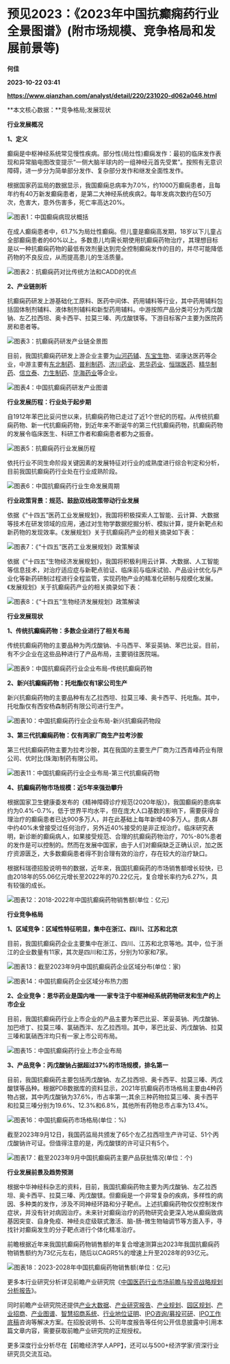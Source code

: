 # 预见2023：《2023年中国抗癫痫药行业全景图谱》(附市场规模、竞争格局和发展前景等)
**何佳**

**2023-10-22 03:41**

**https://www.qianzhan.com/analyst/detail/220/231020-d062a046.html**

**本文核心数据：**竞争格局;发展现状

**行业发展概况**

**1、定义**

癫痫是中枢神经系统常见慢性疾病。部分性(局灶性)癫痫发作：最初的临床发作表现和异常脑电图改变提示“一侧大脑半球内的一组神经元首先受累”。按照有无意识障碍，进一步分为简单部分发作、复杂部分发作和继发全面性发作。

根据国家药监局的数据显示，我国癫痫总病率为7.0%，约1000万癫痫患者，且每年约有40万新发癫痫患者，是第二大神经系统疾病2。每年发病次数约在50万次，危害大，意外伤害多，死亡率高达20%。

![图表1：中国癫痫病现状概括](https://img3.qianzhan.com/news/202310/20/20231020-b2b9fd729d9bb8e9.png)

在成人癫痫患者中，61.7%为局灶性癫痫。但儿童是癫痫高发期，18岁以下儿童占全部癫痫患者的60%以上。多数患儿均需长期使用抗癫痫药物治疗，其理想目标是以一种抗癫痫药物的最低有效剂量达到完全控制癫痫发作的目的，并尽可能降低药物的不良反应，从而提高患儿的生活质量。

![图表2：抗癫痫药对比传统方法和CADD的优点](https://img3.qianzhan.com/news/202310/20/20231020-6d1b937c9ad73c3b.png)

**2、产业链剖析**

抗癫痫药研发上游基础化工原料、医药中间体、药用辅料等行业，其中药用辅料包括固体制剂辅料、液体制剂辅料和新型药用辅料。中游按照产品分类可分为丙戊酸钠、左乙拉西坦、奥卡西平、拉莫三嗪、丙戊酸镁等。下游目标客户主要为医院药房和患者等。

![图表3：抗癫痫药研发产业链全景图](https://img3.qianzhan.com/news/202310/20/20231020-2c6fd71e108044ce.jpg)

目前，我国抗癫痫药研发上游企业主要为[山河药辅](https://stock.qianzhan.com/hs/zhengquan_300452.SZ.html)、[东宝生物](https://stock.qianzhan.com/hs/zhengquan_300239.SZ.html)、诺康达医药等企业，中游主要有[东北制药](https://stock.qianzhan.com/hs/zhengquan_000597.SZ.html)、[普利制药](https://stock.qianzhan.com/hs/zhengquan_300630.SZ.html)、[济川药业](https://stock.qianzhan.com/hs/zhengquan_600566.SH.html)、[恩华药业](https://stock.qianzhan.com/hs/zhengquan_002262.SZ.html)、[恒瑞医药](https://stock.qianzhan.com/hs/zhengquan_600276.SH.html)、[精华制药](https://stock.qianzhan.com/hs/zhengquan_002349.SZ.html)、[信立泰](https://stock.qianzhan.com/hs/zhengquan_002294.SZ.html)、[力生制药](https://stock.qianzhan.com/hs/zhengquan_002393.SZ.html)、[华海药业](https://stock.qianzhan.com/hs/zhengquan_600521.SH.html)等企业。

![图表4：中国抗癫痫药研发产业图谱](https://img3.qianzhan.com/news/202310/20/20231020-9c3a72d2db13964e.jpg)

**行业发展历程：行业处于起步期**

自1912年苯巴比妥问世以来，抗癫痫药物已走过了近1个世纪的历程。从传统抗癫痫药物、新一代抗癫痫药物，到近年来不断诞牛的第三代抗癫痫药物，抗癫痫药物的发展令临床医生、科研工作者和癫痫患者都为之振奋。

![图表5：抗癫痫药行业发展历程](https://img3.qianzhan.com/news/202310/20/20231020-a19543096976eb76.png)

依托行业不同生命阶段关键因素的发展特征对行业的成熟度进行综合判定和分析，目前我国抗癫痫药行业处在行业成熟阶段。

![图表6：中国抗癫痫药行业生命发展周期](https://img3.qianzhan.com/news/202310/20/20231020-d23ca8bc3e6834fa.png)

**行业政策背景：规范、鼓励双线政策带动行业发展**

依据《“十四五”医药工业发展规划》，我国将积极探索人工智能、云计算、大数据等技术在研发领域的应用，通过对生物学数据挖掘分析、模拟计算，提升新靶点和新药物的发现效率。《发展规划》关于抗癫痫药产业的相关摘录如下表：

![图表7：《“十四五”医药工业发展规划》政策解读](https://img3.qianzhan.com/news/202310/20/20231020-ed7dc5d7250bb5ec.png)

依据《“十四五”生物经济发展规划》，我国将积极利用云计算、大数据、人工智能等信息技术，对治疗适应症与新靶点验证、临床前与临床试验、产品设计优化与产业化等新药研制过程进行全程监管，实现药物产业的精准化研制与规模化发展。《发展规划》关于抗癫痫药产业的相关摘录如下表：

![图表8：《“十四五”生物经济发展规划》政策解读](https://img3.qianzhan.com/news/202310/20/20231020-9ab54d5bd14c326e.png)

**行业发展现状**

**1、传统抗癫痫药物：多数企业进行了相关布局**

传统抗癫痫药物的主要品种为丙戊酸钠、卡马西平、苯妥英钠、苯巴比妥。目前，有不少企业在这些品种进行了产品布局，主要销往医院端。

![图表9：中国抗癫痫药行业企业布局-传统抗癫痫药物](https://img3.qianzhan.com/news/202310/20/20231020-b85a6920debb88d6.png)

**2、新兴抗癫痫药物：托吡酯仅有1家公司生产**

新兴抗癫痫药物的主要品种有左乙拉西坦、拉莫三嗪、奥卡西平、托吡酯。其中，托吡酯仅有西安杨森制药有限公司进行生产。

![图表10：中国抗癫痫药行业企业布局-新兴抗癫痫药物段](https://img3.qianzhan.com/news/202310/20/20231020-50359b93c9f0270c.png)

**3、第三代抗癫痫药物：仅有两家厂商生产拉考沙胺**

第三代抗癫痫药物主要为拉考沙胺，其在我国的主要生产厂商为江西青峰药业有限公司、优时比(珠海)制药有限公司。

![图表11：中国抗癫痫药行业企业布局-第三代抗癫痫药物](https://img3.qianzhan.com/news/202310/20/20231020-e7dc8bfcf1795283.png)

**4、抗癫痫药物市场规模：近5年来强劲攀升**

根据国家卫生健康委发布的《精神障碍诊疗规范(2020年版)》，我国癫痫的患病率约为0.4%-0.7%，低于世界平均水平，但在庞大人口基数的影响下，需要获得合理治疗的癫痫患者已达900多万人，并在此基础上每年新增40多万人。患病人群中约40%未曾接受过任何治疗，另外近40%接受的是非正规治疗。临床研究表明，新诊断的癫痫病人，如果接受规范、合理的抗癫痫药物治疗，70%-80%患者的发作是可以控制的。然而在发展中国家，由于人们对癫痫缺乏正确认识，加之医疗资源匮乏，大多数癫痫患者得不到合理有效的治疗，存在较大的治疗缺口。

根据科瑞德招股说明书的数据，近年来，我国抗癫痫药的市场销售额增长较快，已由2018年的55.06亿元增长至2022年的70.22亿元，复合增长率约为6.27%，具有较强的成长。

![图表12：2018-2022年中国抗癫痫药物销售额(单位：亿元)](https://img3.qianzhan.com/news/202310/20/20231020-c21116fa78e19aa4.png)

**行业竞争格局**

**1、区域竞争：区域性特征明显，集中在浙江、四川、江苏和北京**

目前，我国抗癫痫药企业主要集中在浙江、四川、江苏和北京等地。其中，位于浙江的企业数量有11家，其次是四川和江苏，分别为10家和7家。

![图表13：截至2023年9月中国抗癫痫药企业区域分布(单位：家)](https://img3.qianzhan.com/news/202310/20/20231020-71f4903c9e89e567.png)

![图表14：中国抗癫痫药企业区域分布热力图](https://img3.qianzhan.com/news/202310/20/20231020-58292609ba81f5ff.png)

**2、企业竞争：恩华药业是国内唯一一家专注于中枢神经系统药物研发和生产的上市企业**

目前，我国抗癫痫药行业上市企业的产品主要为苯巴比妥、苯妥英钠、丙戊酸钠、加巴喷丁、拉莫三嗪、氯硝西泮、左乙拉西坦。其中，苯巴比妥、丙戊酸钠、拉莫三嗪和氯硝西泮均只有一家上市公司布局。

![图表15：中国抗癫痫药行业上市企业布局](https://img3.qianzhan.com/news/202310/20/20231020-b7ba4e0ce4ef4891.png)

**3、产品竞争：丙戊酸钠占据超过37%的市场规模，排名第一**

目前，我国抗癫痫药主要包括丙戊酸钠、左乙拉西坦、奥卡西平、拉莫三嗪、丙戊酸镁等品种。根据PDB数据库的资料显示，2021年抗癫痫药市场格局主要由4种药物占据，其中丙戊酸钠为37.6%，市占率第一;其余三种药物拉莫三嗪、奥卡西平和拉莫三嗪分别为19.6%、12.3%和6.8%，其他所有药物总市占率为13.4%。

![图表16：中国抗癫痫药市场格局(单位：%)](https://img3.qianzhan.com/news/202310/20/20231020-045d4d502937cacb.png)

截至2023年9月12日，我国药监局共颁发了65个左乙拉西坦生产许可证、51个丙戊酸钠许可证。但值得注意的是，丙戊酸镁的许可证只有5个。

![图表17：截至2023年9月中国抗癫痫药主要产品获批情况(单位：个)](https://img3.qianzhan.com/news/202310/20/20231020-979ea86bae3d355f.png)

**行业发展前景及趋势预测**

根据中华神经科杂志的资料，目前，我国抗癫痫药物主要为丙戊酸钠、左乙拉西坦、奥卡西平、拉莫三嗪、丙戊酸镁。但癫痫是一个非常复杂的疾病，多样性的病因、多种类的发作，涉及不同神经环路和分子靶点。上述抗癫痫药物仅仅控制发作症状，并没有针对病因治疗。未来针对癫痫治疗的药物研究会更深入地从癫痫致病基因突变、自身免疫、神经炎症级联式激活、脑-肠-微生物轴调节等方面入手，寻找针对癫痫发生的分子靶点进行个体化精准治疗。

前瞻根据近年来我国抗癫痫药物销售额的年复合增速测算出2023年我国抗癫痫药物销售额约为73亿元左右，随后以CAGR5%的增速上升至2028年的93亿元。

![图表18：2023-2028年中国抗癫痫药物销售额(单位：亿元)](https://img3.qianzhan.com/news/202310/20/20231020-6c71f34e8ae6daa9.png)

更多本行业研究分析详见前瞻产业研究院《[中国医药行业市场前瞻与投资战略规划分析报告](https://bg.qianzhan.com/report/detail/23bbd8d4f3dc4e4a.html)》。

同时前瞻产业研究院还提供[产业大数据](https://d.qianzhan.com/)、[产业研究报告](https://bg.qianzhan.com/report/hotlist/)、[产业规划](https://f.qianzhan.com/chanyeguihua2/)、[园区规划](https://f.qianzhan.com/yuanqu/)、[产业招商](https://f.qianzhan.com/chanyezhaoshang/)、[产业图谱](https://bg.qianzhan.com/report/lianglian/)、[智慧招商系统](https://z.qianzhan.com/)、[行业地位证明](https://bg.qianzhan.com/report/qyppcs)、[IPO咨询/募投可研](https://ipo.qianzhan.com/mutou/)、[IPO工作底稿](https://ipo.qianzhan.com/digao/)咨询等解决方案。在招股说明书、公司年度报告等任何公开信息披露中引用本篇文章内容，需要获取前瞻产业研究院的正规授权。

更多深度行业分析尽在【前瞻经济学人APP】，还可以与500+经济学家/资深行业研究员交流互动。
